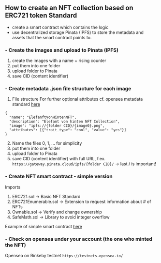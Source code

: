 ## How to create an NFT collection based on ERC721 token Standard
- create a smart contract which contains the logic
- use decentralized storage Pinata (IPFS) to store the metadata and assets that the smart contract points to.

### - Create the images and upload to Pinata (IPFS)  <br>
1. create the images with a name + rising counter
2. put them into one folder
3. upload folder to Pinata
4. save CID (content identifier)

### - Create metadata .json file structure for each image
1. File structure
For further optional attributes cf. opensea metadata standard [here](https://docs.opensea.io/docs/metadata-standards)
```
{
  "name": "ElefanftVonHintenNFT",
  "description": "Elefant von hinten NFT Collection",
  "image": "ipfs://{folder CID}/{image0}.png",
  "attributes": [{"trait_type": "cool", "value": "yes"}]
}

```
2. Name the files 0, 1, ... for simplicity
3. put them into one folder
4. upload folder to Pinata
5. save CID (content identifier) with full URL, f.ex. <br>
` https://gateway.pinata.cloud/ipfs/{folder CID}/ ` -> last / is important!

### - Create NFT smart contract - simple version
Imports
1. ERC721.sol           -> Basic NFT Standard
2. ERC721Enumerable.sol -> Extension to request information about # of NFTs
3. Ownable.sol          -> Verify and change ownership
4. SafeMath.sol         -> Library to avoid integer overflow

Example of simple smart contract [here](./999_CreateNFTCollection_simple.sol)



### - Check on opensea under your account (the one who minted the NFT)
Opensea on Rinkeby testnet `https://testnets.opensea.io/ `
